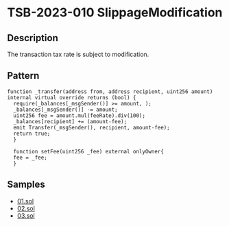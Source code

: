 
# TSB-2023-010 SlippageModification
## Description

The transaction tax rate is subject to modification.

## Pattern

```solidity
function _transfer(address from, address recipient, uint256 amount) internal virtual override returns (bool) {
  require(_balances[_msgSender()] >= amount, );
  _balances[_msgSender()] -= amount;
  uint256 fee = amount.mul(feeRate).div(100);
  _balances[recipient] += (amount-fee);
  emit Transfer(_msgSender(), recipient, amount-fee);
  return true;
  }
 
  function setFee(uint256 _fee) external onlyOwner{
  fee = _fee;
  }
```

## Samples
 
- [01.sol](https://github.com/cryptousersecurity/token-security-benchmark/blob/main/src/TSB-2023-010/samples/01.sol) 
- [02.sol](https://github.com/cryptousersecurity/token-security-benchmark/blob/main/src/TSB-2023-010/samples/02.sol) 
- [03.sol](https://github.com/cryptousersecurity/token-security-benchmark/blob/main/src/TSB-2023-010/samples/03.sol)
